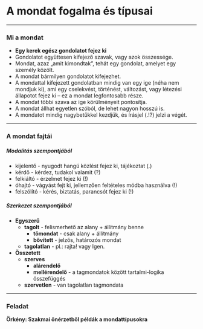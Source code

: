 # A mondat fogalma és típusai
---

### Mi a mondat
- **Egy kerek egész gondolatot fejez ki**
- Gondolatot együttesen kifejező szavak, vagy azok összessége. 
- Mondat, azaz „amit kimondtak”, tehát egy gondolat, amelyet egy személy közölt. 
- A mondat bármilyen gondolatot kifejezhet. 
- A mondattal kifejezett gondolatban mindig van egy ige (néha nem mondjuk ki), ami egy cselekvést, történést, változást, vagy létezési állapotot fejez ki – ez a mondat legfontosabb része. 
- A mondat többi szava az ige körülményeit pontosítja. 
- A mondat állhat egyetlen szóból, de lehet nagyon hosszú is. 
- A mondatot mindig nagybetűkkel kezdjük, és írásjel (.!?) jelzi a végét. 

---

### A mondat fajtái 

##### Modalitás szempontjából
- kijelentő - nyugodt hangú közlést fejez ki, tájékoztat (.)
- kérdő - kérdez, tudakol valamit (?)
- felkiáltó - érzelmet fejez ki (!)
- óhajtó - vágyást fejt ki, jellemzően feltételes módba használva (!)
- felszólító - kérés, biztatás, parancsót fejez ki (!)

##### Szerkezet szempontjából
- **Egyszerű**
	- **tagolt** - felismerhető az alany + állítmány benne
		- **tőmondat** - csak alany + állítmány
		- **bővített** - jelzős, határozós mondat
	- **tagolatlan**  - pl.: rajta! vagy Igen.
- **Összetett**
	- **szerves**
		- **alárendelő**
		- **mellérendelő** - a tagmondatok között tartalmi-logika összefüggés
	- **szervetlen** - van tagolatlan tagmondata

---

### Feladat
**Örkény: Szakmai önérzetből példák a mondattípusokra**
